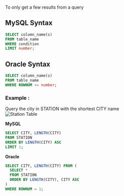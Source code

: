 To only get a few results from a query

## MySQL Syntax
```sql
SELECT column_name(s)
FROM table_name
WHERE condition
LIMIT number;
```

## Oracle Syntax
```sql
SELECT column_name(s)
FROM table_name
WHERE ROWNUM <= number;
```
### Example : 
Query the city in STATION with the shortest CITY name   
![Station Table](https://s3.amazonaws.com/hr-challenge-images/9336/1449345840-5f0a551030-Station.jpg)   

**MySQL**
```sql
SELECT CITY, LENGTH(CITY)
FROM STATION
ORDER BY LENGTH(CITY) ASC
LIMIT 1;
```
**Oracle**
```sql
SELECT CITY, LENGTH(CITY) FROM (
  SELECT *
  FROM STATION
  ORDER BY LENGTH(CITY), CITY ASC
)
WHERE ROWNUM = 1;
```
